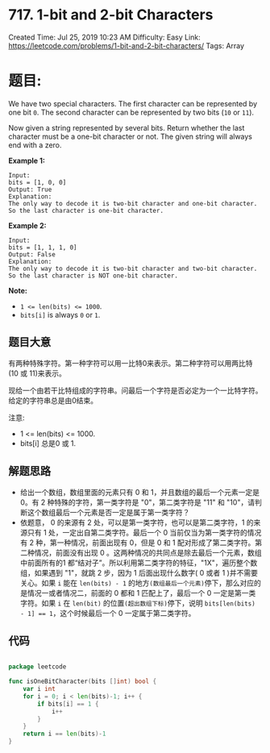 # 717. 1-bit and 2-bit Characters

Created Time: Jul 25, 2019 10:23 AM
Difficulty: Easy
Link: https://leetcode.com/problems/1-bit-and-2-bit-characters/
Tags: Array

# 题目:

We have two special characters. The first character can be represented by one bit `0`. The second character can be represented by two bits (`10` or `11`).

Now given a string represented by several bits. Return whether the last character must be a one-bit character or not. The given string will always end with a zero.

**Example 1:**

    Input: 
    bits = [1, 0, 0]
    Output: True
    Explanation: 
    The only way to decode it is two-bit character and one-bit character. So the last character is one-bit character.

**Example 2:**

    Input: 
    bits = [1, 1, 1, 0]
    Output: False
    Explanation: 
    The only way to decode it is two-bit character and two-bit character. So the last character is NOT one-bit character.

**Note:**

- `1 <= len(bits) <= 1000`.
- `bits[i]` is always `0` or `1`.

## 题目大意

有两种特殊字符。第一种字符可以用一比特0来表示。第二种字符可以用两比特(10 或 11)来表示。

现给一个由若干比特组成的字符串。问最后一个字符是否必定为一个一比特字符。给定的字符串总是由0结束。

注意:

- 1 <= len(bits) <= 1000.
- bits[i] 总是0 或 1.


## 解题思路

- 给出一个数组，数组里面的元素只有 0 和 1，并且数组的最后一个元素一定是 0。有 2 种特殊的字符，第一类字符是 "0"，第二类字符是 "11" 和 "10"，请判断这个数组最后一个元素是否一定是属于第一类字符？
- 依题意， 0 的来源有 2 处，可以是第一类字符，也可以是第二类字符，1 的来源只有 1 处，一定出自第二类字符。最后一个 0 当前仅当为第一类字符的情况有 2 种，第一种情况，前面出现有 0，但是 0 和 1 配对形成了第二类字符。第二种情况，前面没有出现 0 。这两种情况的共同点是除去最后一个元素，数组中前面所有的1 都“结对子”。所以利用第二类字符的特征，"1X"，遍历整个数组，如果遇到 "1"，就跳 2 步，因为 1 后面出现什么数字( 0 或者 1 )并不需要关心。如果 `i` 能在 `len(bits) - 1` 的地方`(数组最后一个元素)`停下，那么对应的是情况一或者情况二，前面的 0 都和 1 匹配上了，最后一个 0 一定是第一类字符。如果 `i` 在 `len(bit)` 的位置`(超出数组下标)`停下，说明 `bits[len(bits) - 1] == 1`，这个时候最后一个 0 一定属于第二类字符。


## 代码

```go

package leetcode

func isOneBitCharacter(bits []int) bool {
	var i int
	for i = 0; i < len(bits)-1; i++ {
		if bits[i] == 1 {
			i++
		}
	}
	return i == len(bits)-1
}

```